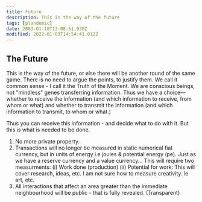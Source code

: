 ```yaml
---
title: Future
description: This is the way of the future
tags: [plandemic]
date: 2003-01-18T13:08:51.930Z
modified: 2022-01-03T14:54:41.012Z
---
```


## The Future

This is the way of the future, or else there will be another round of the same game. There is no need to argue the points, to justify them. We call it common sense - I call it the Truth of the Moment. We are conscious beings, not "mindless" genes transferring information. Thus we have a choice&mdash;whether to receive the information (and which information to receive, from whom or what) and whether to transmit the information (and which information to transmit, to whom or what.)

Thus you can receive this information - and decide what to do with it. But this is what is needed to be done.

1. No more private property.
2. Transactions will no longer be measured in static numerical fiat currency, but in units of energy i.e joules & potential energy (pe).
   Just as we have a reserve currency and a value currency...
   This will require two measurments:
   (i) Work done (production)
   (ii) Potential for work: This will cover research, ideas, etc.
   I am not sure how to measure creativity. ie art, etc.
3. All interactions that affect an area greater than the immediate neighbourhood will be public - that is fully revealed. (Transparent)
